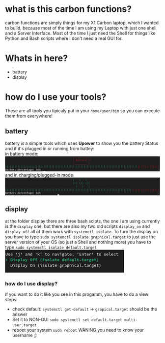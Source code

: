 # what is this carbon functions?
carbon functions are simply things for my X1 Carbon laptop, which I wanted to build, because most of the time I am using my Laptop with just one shell and a Server Interface. Most of the time I just need the Shell for things like Python and Bash scripts where I don't need a real GUI for.
# Whats in here?
- battery
- display
# how do I use your tools?
These are all tools you tipicaly put in your `home/user/bin` so you can execute them from everywhere!
## battery
battery is a simple tools which uses **Upower** to show you the battery Status and if it's plugged in or running from battey: <br>
in battery mode:
![Picture of battery akku](pictures/battery_akku.png)<br>
and in charging/plugged-in mode
![Picture of battery plugged in](pictures/battery_plugged.png)
## display
at the folder display there are three bash scipts, the one I am using currently is the `display` one, but there are also my two old scripts `display_on` and `display_off` all of them work with `systemctl isolate`. To turn the display on you have to type `sudo systemctl isolate graphical.target` to just use the server version of your OS (so just a Shell and nothing more) you have to type `sudo systemctl isolate default.target` <br>
![Picture of display](pictures/display.png)
### how do I use display?
if you want to do it like you see in this progamm, you have to do a view steps: <br>
- check default: `systemctl get-default` -> `grapical.target` should be the answer
- Set it to NON-GUI `sudo systemctl set default.target multi-user.target`
- reboot your system `sudo reboot` WANING you need to know your username ;)
